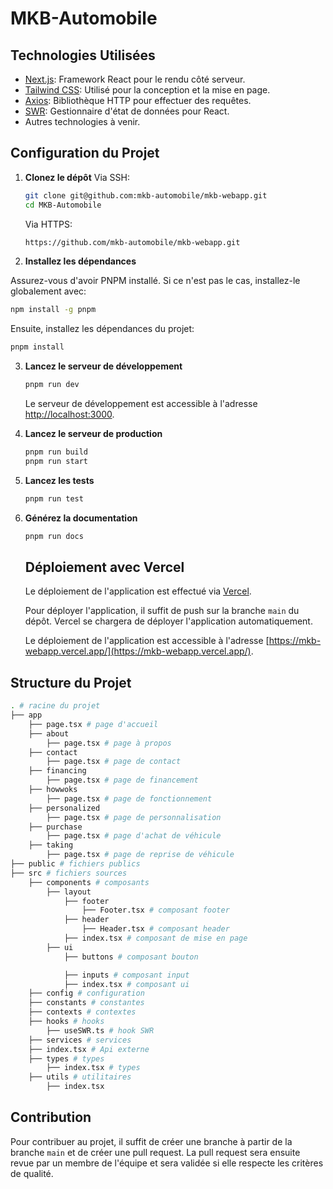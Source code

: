 # MKB-Automobile

## Technologies Utilisées

- [Next.js](https://nextjs.org/): Framework React pour le rendu côté serveur.
- [Tailwind CSS](https://tailwindcss.com/): Utilisé pour la conception et la mise en page.
- [Axios](https://axios-http.com/): Bibliothèque HTTP pour effectuer des requêtes.
- [SWR](https://swr.vercel.app/): Gestionnaire d'état de données pour React.
- Autres technologies à venir.

## Configuration du Projet

1. **Clonez le dépôt**
   Via SSH:

   ```bash
   git clone git@github.com:mkb-automobile/mkb-webapp.git
   cd MKB-Automobile
   ```

   Via HTTPS:

   ```bash
   https://github.com/mkb-automobile/mkb-webapp.git
   ```

2. **Installez les dépendances**

Assurez-vous d'avoir PNPM installé. Si ce n'est pas le cas, installez-le globalement avec:

```bash
npm install -g pnpm
```

Ensuite, installez les dépendances du projet:

```bash
pnpm install
```

3. **Lancez le serveur de développement**

   ```bash
   pnpm run dev
   ```

   Le serveur de développement est accessible à l'adresse [http://localhost:3000](http://localhost:3000).

4. **Lancez le serveur de production**

   ```bash
   pnpm run build
   pnpm run start
   ```

5. **Lancez les tests**

   ```bash
   pnpm run test
   ```

6. **Générez la documentation**

   ```bash
   pnpm run docs
   ```

   ## Déploiement avec Vercel

   Le déploiement de l'application est effectué via [Vercel](https://vercel.com/).

   Pour déployer l'application, il suffit de push sur la branche `main` du dépôt. Vercel se chargera de déployer l'application automatiquement.

   Le déploiement de l'application est accessible à l'adresse [https://mkb-webapp.vercel.app/](https://mkb-webapp.vercel.app/).

## Structure du Projet

```bash
. # racine du projet
├── app
    ├── page.tsx # page d'accueil
    ├── about
        ├── page.tsx # page à propos
    ├── contact
        ├── page.tsx # page de contact
    ├── financing
        ├── page.tsx # page de financement
    ├── howwoks
        ├── page.tsx # page de fonctionnement
    ├── personalized
        ├── page.tsx # page de personnalisation
    ├── purchase
        ├── page.tsx # page d'achat de véhicule
    ├── taking
        ├── page.tsx # page de reprise de véhicule
├── public # fichiers publics
├── src # fichiers sources
    ├── components # composants
        ├── layout
            ├── footer
                ├── Footer.tsx # composant footer
            ├── header
                ├── Header.tsx # composant header
            ├── index.tsx # composant de mise en page
        ├── ui
            ├── buttons # composant bouton

            ├── inputs # composant input
            ├── index.tsx # composant ui
    ├── config # configuration
    ├── constants # constantes
    ├── contexts # contextes
    ├── hooks # hooks
        ├── useSWR.ts # hook SWR
    ├── services # services
    ├── index.tsx # Api externe
    ├── types # types
        ├── index.tsx # types
    ├── utils # utilitaires
        ├── index.tsx
```

## Contribution

Pour contribuer au projet, il suffit de créer une branche à partir de la branche `main` et de créer une pull request. La pull request sera ensuite revue par un membre de l'équipe et sera validée si elle respecte les critères de qualité.
